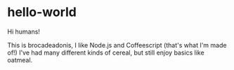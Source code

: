 # hello-world

Hi humans!

This is brocadeadonis, I like Node.js and Coffeescript (that's what I'm made of!)
I've had many different kinds of cereal, but still enjoy basics like oatmeal.
